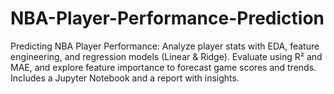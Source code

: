 # NBA-Player-Performance-Prediction
Predicting NBA Player Performance: Analyze player stats with EDA, feature engineering, and regression models (Linear &amp; Ridge). Evaluate using R² and MAE, and explore feature importance to forecast game scores and trends. Includes a Jupyter Notebook and a report with insights.
